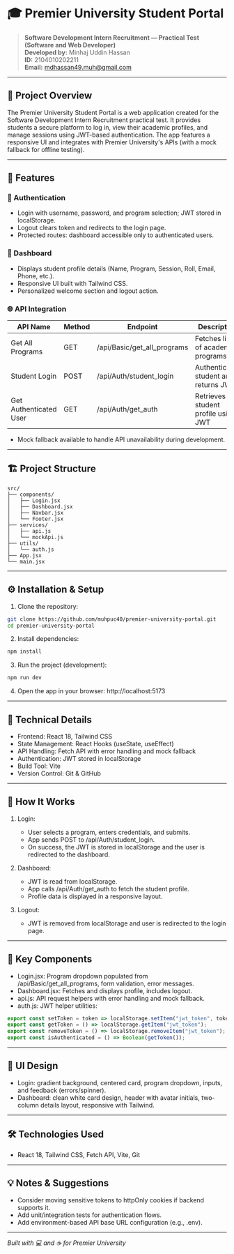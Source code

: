# 🎓 Premier University Student Portal

> **Software Development Intern Recruitment — Practical Test (Software and Web Developer)**  
> **Developed by:** Minhaj Uddin Hassan  
> **ID:** 2104010202211  
> **Email:** [mdhassan49.muh@gmail.com](mailto:mdhassan49.muh@gmail.com)

---

## 📘 Project Overview

The Premier University Student Portal is a web application created for the Software Development Intern Recruitment practical test. It provides students a secure platform to log in, view their academic profiles, and manage sessions using JWT-based authentication. The app features a responsive UI and integrates with Premier University's APIs (with a mock fallback for offline testing).

---

## 🚀 Features

### 🔑 Authentication
- Login with username, password, and program selection; JWT stored in localStorage.
- Logout clears token and redirects to the login page.
- Protected routes: dashboard accessible only to authenticated users.

### 🧩 Dashboard
- Displays student profile details (Name, Program, Session, Roll, Email, Phone, etc.).
- Responsive UI built with Tailwind CSS.
- Personalized welcome section and logout action.

### 🌐 API Integration

| API Name               | Method | Endpoint                         | Description                             |
|------------------------|--------|----------------------------------|-----------------------------------------|
| Get All Programs       | GET    | /api/Basic/get_all_programs      | Fetches list of academic programs       |
| Student Login          | POST   | /api/Auth/student_login          | Authenticates student and returns JWT   |
| Get Authenticated User | GET    | /api/Auth/get_auth               | Retrieves student profile using JWT     |

- Mock fallback available to handle API unavailability during development.

---

## 🏗️ Project Structure

```
src/
├── components/
│   ├── Login.jsx
│   ├── Dashboard.jsx
│   ├── Navbar.jsx
│   └── Footer.jsx
├── services/
│   ├── api.js
│   └── mockApi.js
├── utils/
│   └── auth.js
├── App.jsx
└── main.jsx
```

---

## ⚙️ Installation & Setup

1. Clone the repository:
```bash
git clone https://github.com/muhpuc40/premier-university-portal.git
cd premier-university-portal
```

2. Install dependencies:
```bash
npm install
```

3. Run the project (development):
```bash
npm run dev
```

4. Open the app in your browser:
http://localhost:5173

---

## 🔧 Technical Details

- Frontend: React 18, Tailwind CSS  
- State Management: React Hooks (useState, useEffect)  
- API Handling: Fetch API with error handling and mock fallback  
- Authentication: JWT stored in localStorage  
- Build Tool: Vite  
- Version Control: Git & GitHub

---

## 🧠 How It Works

1. Login:
   - User selects a program, enters credentials, and submits.
   - App sends POST to /api/Auth/student_login.
   - On success, the JWT is stored in localStorage and the user is redirected to the dashboard.

2. Dashboard:
   - JWT is read from localStorage.
   - App calls /api/Auth/get_auth to fetch the student profile.
   - Profile data is displayed in a responsive layout.

3. Logout:
   - JWT is removed from localStorage and user is redirected to the login page.

---

## 🧩 Key Components

- Login.jsx: Program dropdown populated from /api/Basic/get_all_programs, form validation, error messages.
- Dashboard.jsx: Fetches and displays profile, includes logout.
- api.js: API request helpers with error handling and mock fallback.
- auth.js: JWT helper utilities:
```javascript
export const setToken = token => localStorage.setItem("jwt_token", token);
export const getToken = () => localStorage.getItem("jwt_token");
export const removeToken = () => localStorage.removeItem("jwt_token");
export const isAuthenticated = () => Boolean(getToken());
```

---

## 🎨 UI Design

- Login: gradient background, centered card, program dropdown, inputs, and feedback (errors/spinner).
- Dashboard: clean white card design, header with avatar initials, two-column details layout, responsive with Tailwind.

---

## 🛠️ Technologies Used

- React 18, Tailwind CSS, Fetch API, Vite, Git

---

## 💡 Notes & Suggestions
- Consider moving sensitive tokens to httpOnly cookies if backend supports it.
- Add unit/integration tests for authentication flows.
- Add environment-based API base URL configuration (e.g., .env).

---

*Built with 💻 and ☕ for Premier University*
